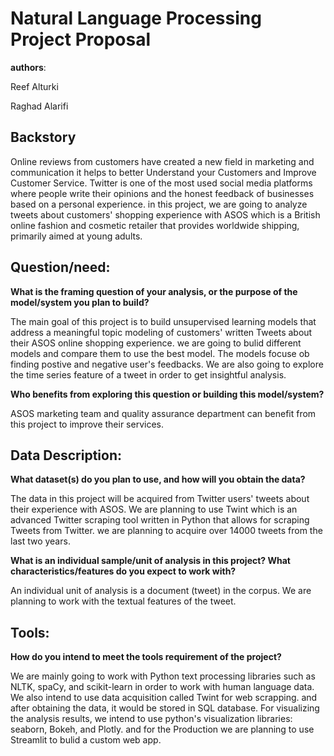 
# Natural Language Processing Project Proposal
**authors**:

Reef Alturki

Raghad Alarifi


## Backstory

Online reviews from customers have created a new field in marketing and communication it helps to better Understand your Customers and Improve Customer Service. Twitter is one of the most used social media platforms where people write their opinions and the honest feedback of businesses based on a personal experience. in this project, we are going to analyze tweets about customers' shopping experience with ASOS which is a British online fashion and cosmetic retailer that provides worldwide shipping, primarily aimed at young adults.



## Question/need:

**What is the framing question of your analysis, or the purpose of the model/system you plan to build?**


The main goal of this project is to build unsupervised learning models that address a meaningful topic modeling of customers' written Tweets about their ASOS online shopping experience. we are going to bulid different models and compare them to use the best model. The models focuse ob finding postive and negative user's feedbacks. We are also going to explore the time series feature of a tweet in order to get insightful analysis.



**Who benefits from exploring this question or building this model/system?**


ASOS marketing team and quality assurance department can benefit from this project to improve their services.


## Data Description:

**What dataset(s) do you plan to use, and how will you obtain the data?**

The data in this project will be acquired from Twitter users' tweets about their experience with ASOS. We are planning to use Twint which is an advanced Twitter scraping tool written in Python that allows for scraping Tweets from Twitter. we are planning to acquire over 14000 tweets from the last two years. 

**What is an individual sample/unit of analysis in this project? What characteristics/features do you expect to work with?**

An individual unit of analysis is a document (tweet) in the corpus. We are planning to work with the textual features of the tweet.



## Tools:
**How do you intend to meet the tools requirement of the project?**

We are mainly going to work with Python text processing libraries such as NLTK, spaCy, and scikit-learn in order to work with human language data. We also intend to use data acquisition called Twint for web scrapping. and after obtaining the data, it would be stored in SQL database. 
For visualizing the analysis results, we intend to use python's visualization libraries:  seaborn, Bokeh, and Plotly. and for the Production we are planning to use Streamlit to bulid a custom web app. 


